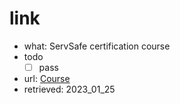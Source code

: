# link
- what: ServSafe certification course
- todo
  - [ ] pass
- url: [Course](./link/link_-_2023_01_25_ServSafeCertification.md)
- retrieved: 2023_01_25
